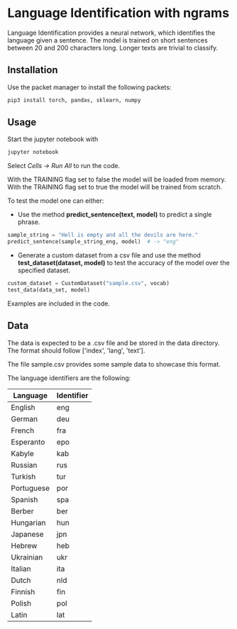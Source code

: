 # Language Identification with ngrams
Language Identification provides a neural network, which identifies the language given a sentence. The model is trained on short sentences between 20 and 200 characters long. Longer texts are trivial to classify.

## Installation
Use the packet manager to install the following packets:
```bash
pip3 install torch, pandas, sklearn, numpy
```

## Usage
Start the jupyter notebook with

```bash
jupyter notebook
```

Select *Cells -> Run All* to run the code.

With the TRAINING flag set to false the model will be loaded from memory.
With the TRAINING flag set to true the model will be trained from scratch.

To test the model one can either:
* Use the method **predict_sentence(text, model)** to predict a single phrase.

```python
sample_string = "Hell is empty and all the devils are here."
predict_sentence(sample_string_eng, model)	# -> "eng"
```

* Generate a custom dataset from a csv file and use the method **test_dataset(dataset, model)** to test the accuracy of the model over the specified dataset.

```python
custom_dataset = CustomDataset("sample.csv", vocab)
test_data(data_set, model)
```

Examples are included in the code.

## Data
The data is expected to be a .csv file and be stored in the data directory. The format should follow ['index', 'lang', 'text'].

The file sample.csv provides some sample data to showcase this format.

The language identifiers are the following:

| Language   | Identifier |
|------------|------------|
| English    | eng        |
| German     | deu        |
| French     | fra        |
| Esperanto  | epo        |
| Kabyle     | kab        |
| Russian    | rus        |
| Turkish    | tur        |
| Portuguese | por        |
| Spanish    | spa        |
| Berber     | ber        |
| Hungarian  | hun        |
| Japanese   | jpn        |
| Hebrew     | heb        |
| Ukrainian  | ukr        |
| Italian	   | ita			|
| Dutch		| nld			|
| Finnish		| fin			|
| Polish		| pol			|
| Latin		| lat			|